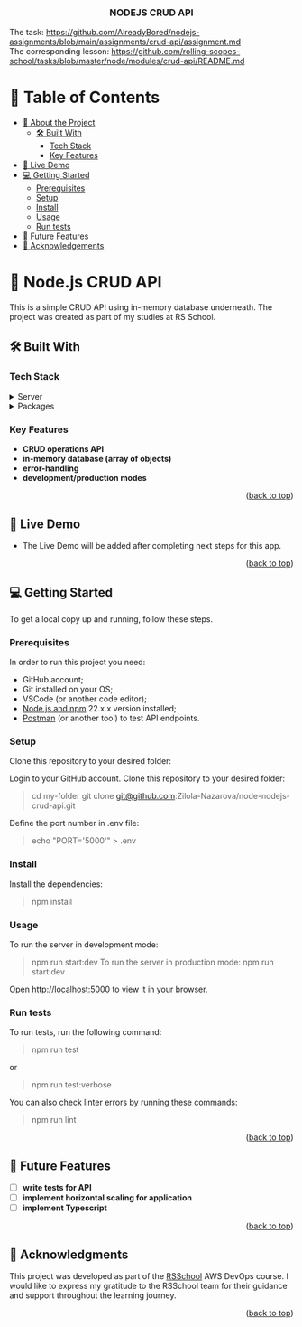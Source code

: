 <h3 align="center"><b>NODEJS CRUD API</b></h3>

The task: https://github.com/AlreadyBored/nodejs-assignments/blob/main/assignments/crud-api/assignment.md  
The corresponding lesson: https://github.com/rolling-scopes-school/tasks/blob/master/node/modules/crud-api/README.md

<a name="readme-top"></a>

# 📗 Table of Contents

- [📖 About the Project](#about-project)
  - [🛠 Built With](#built-with)
    - [Tech Stack](#tech-stack)
    - [Key Features](#key-features)
- [🚀 Live Demo ](#live-demo)
- [💻 Getting Started](#getting-started)
  - [Prerequisites](#prerequisites)
  - [Setup](#setup)
  - [Install](#install)
  - [Usage](#usage)
  - [Run tests](#run-tests)
- [🔭 Future Features](#future-features)
- [🙏 Acknowledgements](#acknowledgements)


# 📖 Node.js CRUD API <a name="about-project"></a>

This is a simple CRUD API using in-memory database underneath. The project was created as part of my studies at RS School. 


## 🛠 Built With <a name="built-with"></a>

### Tech Stack <a name="tech-stack"></a>

<details>
  <summary>Server</summary>
  <ul>
    <li><a href="https://nodejs.org/en">Node.js</a></li>
  </ul>
</details>

<details>
<summary>Packages</summary>
  Only `nodemon`, `dotenv`, `cross-env`, `typescript`, `ts-node`, `ts-node-dev`, `eslint` and its plugins, `webpack-cli`, `webpack` and its plugins, `prettier`, `uuid`, `@types/*` as well as libraries used for testing
</details>


### Key Features <a name="key-features"></a>

- **CRUD operations API**
- **in-memory database (array of objects)**
- **error-handling**
- **development/production modes**

<p align="right">(<a href="#readme-top">back to top</a>)</p>


## 🚀 Live Demo <a name="live-demo"></a>

- The Live Demo will be added after completing next steps for this app.

<p align="right">(<a href="#readme-top">back to top</a>)</p>


## 💻 Getting Started <a name="getting-started"></a>

To get a local copy up and running, follow these steps.

### Prerequisites

In order to run this project you need:

- GitHub account;
- Git installed on your OS;
- VSCode (or another code editor);
- [Node.js and npm](https://nodejs.org/) 22.x.x version installed;
- [Postman](https://www.postman.com/) (or another tool) to test API endpoints.

### Setup

Clone this repository to your desired folder:

Login to your GitHub account. Clone this repository to your desired folder:
> cd my-folder
> git clone git@github.com:Zilola-Nazarova/node-nodejs-crud-api.git

Define the port number in .env file:
> echo "PORT='5000'" > .env

### Install

Install the dependencies:
> npm install

### Usage

To run the server in development mode:
> npm run start:dev
To run the server in production mode:
> npm run start:dev  

Open [http://localhost:5000](http://localhost:5000) to view it in your browser.

### Run tests

To run tests, run the following command:
> npm run test  

or  
> npm run test:verbose  

You can also check linter errors by running these commands:
> npm run lint

<p align="right">(<a href="#readme-top">back to top</a>)</p>


## 🔭 Future Features <a name="future-features"></a>

- [ ] **write tests for API**
- [ ] **implement horizontal scaling for application**
- [ ] **implement Typescript**

<p align="right">(<a href="#readme-top">back to top</a>)</p>


## 🙏 Acknowledgments <a name="acknowledgements"></a>

This project was developed as part of the [RSSchool](https://rs.school/courses/aws-devops) AWS DevOps course. I would like to express my gratitude to the RSSchool team for their guidance and support throughout the learning journey.

<p align="right">(<a href="#readme-top">back to top</a>)</p>
